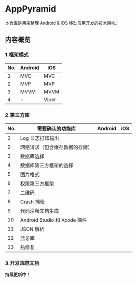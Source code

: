 # AppPyramid

本仓库是用来整理 Android & iOS 移动应用开发的技术架构。

## 内容概览

### 1.框架模式

|No.|Android|iOS
|---|---|---
|1|MVC|MVC
|2|MVP|MVP
|3|MVVM|MVVM
|4|-|Viper

### 2.第三方库

|No.| 需要确认的功能库|Android|iOS
|---|---|---|---
|1|Log 日志打印输出||
|2|网络请求（包含缓存数据的存储）||
|3|数据库选择||
|4|数据库第三方框架的选择||
|5|图片格式||
|6|权限第三方框架||
|7|二维码	||
|8|Crash 捕获||
|9|代码注释文档生成||
|10|Android Studio 和 Xcode 插件||
|11|JSON 解析||
|12|蓝牙库	||
|13|热修复	||

### 3.开发规范文档

**持续更新中！**


